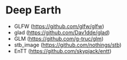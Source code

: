 # Deep Earth

* GLFW (https://github.com/glfw/glfw)
* glad (https://github.com/Dav1dde/glad)
* GLM (https://github.com/g-truc/glm)
* stb_image (https://github.com/nothings/stb)
* EnTT (https://github.com/skypjack/entt)
